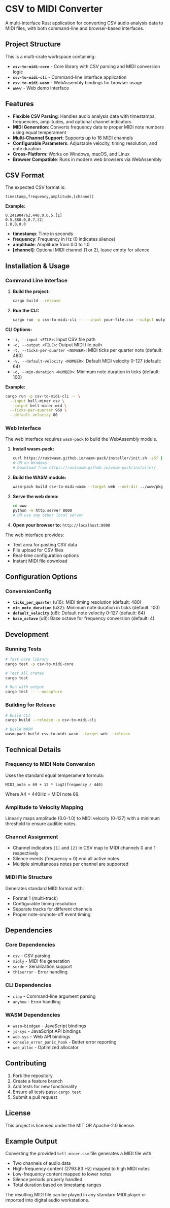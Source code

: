 # CSV to MIDI Converter

A multi-interface Rust application for converting CSV audio analysis data to MIDI files, with both command-line and browser-based interfaces.

## Project Structure

This is a multi-crate workspace containing:

- **`csv-to-midi-core`** - Core library with CSV parsing and MIDI conversion logic
- **`csv-to-midi-cli`** - Command-line interface application
- **`csv-to-midi-wasm`** - WebAssembly bindings for browser usage
- **`www/`** - Web demo interface

## Features

- **Flexible CSV Parsing**: Handles audio analysis data with timestamps, frequencies, amplitudes, and optional channel indicators
- **MIDI Generation**: Converts frequency data to proper MIDI note numbers using equal temperament
- **Multi-Channel Support**: Supports up to 16 MIDI channels
- **Configurable Parameters**: Adjustable velocity, timing resolution, and note duration
- **Cross-Platform**: Works on Windows, macOS, and Linux
- **Browser Compatible**: Runs in modern web browsers via WebAssembly

## CSV Format

The expected CSV format is:
```
timestamp,frequency,amplitude,[channel]
```

**Example:**
```csv
0.241904762,440.0,0.5,[1]
0.5,880.0,0.7,[2]
1.0,0,0.0
```

- **timestamp**: Time in seconds
- **frequency**: Frequency in Hz (0 indicates silence)
- **amplitude**: Amplitude from 0.0 to 1.0
- **[channel]**: Optional MIDI channel (1 or 2), leave empty for silence

## Installation & Usage

### Command Line Interface

1. **Build the project:**
   ```bash
   cargo build --release
   ```

2. **Run the CLI:**
   ```bash
   cargo run -p csv-to-midi-cli -- --input your-file.csv --output output.mid
   ```

**CLI Options:**
- `-i, --input <FILE>`: Input CSV file path
- `-o, --output <FILE>`: Output MIDI file path
- `-t, --ticks-per-quarter <NUMBER>`: MIDI ticks per quarter note (default: 480)
- `-v, --default-velocity <NUMBER>`: Default MIDI velocity 0-127 (default: 64)
- `-d, --min-duration <NUMBER>`: Minimum note duration in ticks (default: 100)

**Example:**
```bash
cargo run -p csv-to-midi-cli -- \
  --input bell-miner.csv \
  --output bell-miner.mid \
  --ticks-per-quarter 960 \
  --default-velocity 80
```

### Web Interface

The web interface requires `wasm-pack` to build the WebAssembly module.

1. **Install wasm-pack:**
   ```bash
   curl https://rustwasm.github.io/wasm-pack/installer/init.sh -sSf | sh
   # OR on Windows:
   # Download from https://rustwasm.github.io/wasm-pack/installer/
   ```

2. **Build the WASM module:**
   ```bash
   wasm-pack build csv-to-midi-wasm --target web --out-dir ../www/pkg
   ```

3. **Serve the web demo:**
   ```bash
   cd www
   python -m http.server 8000
   # OR use any other local server
   ```

4. **Open your browser to:** `http://localhost:8000`

The web interface provides:
- Text area for pasting CSV data
- File upload for CSV files
- Real-time configuration options
- Instant MIDI file download

## Configuration Options

### ConversionConfig

- **`ticks_per_quarter`** (u16): MIDI timing resolution (default: 480)
- **`min_note_duration`** (u32): Minimum note duration in ticks (default: 100)
- **`default_velocity`** (u8): Default note velocity 0-127 (default: 64)
- **`base_octave`** (u8): Base octave for frequency conversion (default: 4)

## Development

### Running Tests

```bash
# Test core library
cargo test -p csv-to-midi-core

# Test all crates
cargo test

# Run with output
cargo test -- --nocapture
```

### Building for Release

```bash
# Build CLI
cargo build --release -p csv-to-midi-cli

# Build WASM
wasm-pack build csv-to-midi-wasm --target web --release
```

## Technical Details

### Frequency to MIDI Note Conversion

Uses the standard equal temperament formula:
```
MIDI_note = 69 + 12 * log2(frequency / 440)
```

Where A4 = 440Hz = MIDI note 69.

### Amplitude to Velocity Mapping

Linearly maps amplitude (0.0-1.0) to MIDI velocity (0-127) with a minimum threshold to ensure audible notes.

### Channel Assignment

- Channel indicators `[1]` and `[2]` in CSV map to MIDI channels 0 and 1 respectively
- Silence events (frequency = 0) end all active notes
- Multiple simultaneous notes per channel are supported

### MIDI File Structure

Generates standard MIDI format with:
- Format 1 (multi-track)
- Configurable timing resolution
- Separate tracks for different channels
- Proper note-on/note-off event timing

## Dependencies

### Core Dependencies
- `csv` - CSV parsing
- `midly` - MIDI file generation
- `serde` - Serialization support
- `thiserror` - Error handling

### CLI Dependencies
- `clap` - Command-line argument parsing
- `anyhow` - Error handling

### WASM Dependencies
- `wasm-bindgen` - JavaScript bindings
- `js-sys` - JavaScript API bindings
- `web-sys` - Web API bindings
- `console_error_panic_hook` - Better error reporting
- `wee_alloc` - Optimized allocator

## Contributing

1. Fork the repository
2. Create a feature branch
3. Add tests for new functionality
4. Ensure all tests pass: `cargo test`
5. Submit a pull request

## License

This project is licensed under the MIT OR Apache-2.0 license.

## Example Output

Converting the provided `bell-miner.csv` file generates a MIDI file with:
- Two channels of audio data
- High-frequency content (2793.83 Hz) mapped to high MIDI notes
- Low-frequency content mapped to lower notes
- Silence periods properly handled
- Total duration based on timestamp ranges

The resulting MIDI file can be played in any standard MIDI player or imported into digital audio workstations.
